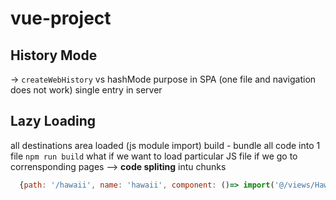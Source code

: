 # vue-project
 
## History Mode 
-> `createWebHistory` vs hashMode 
purpose in SPA (one file and navigation does not work)
single entry in server
 
## Lazy Loading 
all destinations area loaded  (js module import)
build - bundle all code into 1 file 
```npm run build```
what if we want to load particular JS file if we go to corrensponding pages --> **code spliting** intu chunks

```js
  {path: '/hawaii', name: 'hawaii', component: ()=> import('@/views/Hawaii.vue')},
```  